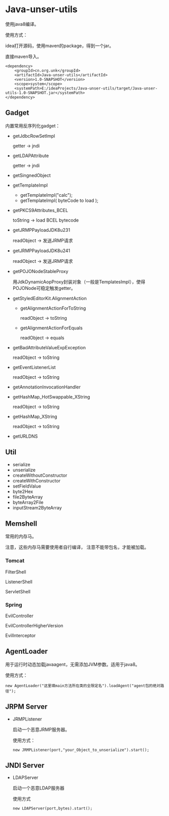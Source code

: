

# Java-unser-utils

使用java8编译。

使用方式：

idea打开源码，使用maven的package，得到一个jar。

直接maven导入。

```
<dependency>
    <groupId>cn.org.unk</groupId>
    <artifactId>Java-unser-utils</artifactId>
    <version>1.0-SNAPSHOT</version>
    <scope>system</scope>
    <systemPath>E:/ideaProjects/Java-unser-utils/target/Java-unser-utils-1.0-SNAPSHOT.jar</systemPath>
</dependency>
```





## Gadget

内置常用反序列化gadget：

- getJdbcRowSetImpl

  getter -> jndi

- getLDAPAttribute

  getter -> jndi

- getSingnedObject

- getTemplateImpl

  - getTemplateImpl("calc");
  - getTemplateImpl( byteCode to load );

- getPKCS9Attributes_BCEL

  toString -> load BCEL bytecode

- getJRMPPayloadJDK8u231

  readObject -> 发送JRMP请求

- getJRMPPayloadJDK8u241

  readObject -> 发送JRMP请求

- getPOJONodeStableProxy

  用JdkDynamicAopProxy封装对象（一般是TemplatesImpl），使得POJONode可稳定触发getter。

- getStyledEditorKit.AlignmentAction

  - getAlignmentActionForToString

    readObject -> toString

  - getAlignmentActionForEquals

    readObject -> equals

- getBadAttributeValueExpException

  readObject -> toString

- getEventListenerList

  readObject -> toString

- getAnnotationInvocationHandler

- getHashMap_HotSwappable_XString

  readObject -> toString

- getHashMap_XString

  readObject -> toString

- getURLDNS



## Util

- serialize
- unserialize
- createWithoutConstructor
- createWithConstructor
- setFieldValue
- byte2Hex
- file2ByteArray
- byteArray2File
- inputStream2ByteArray



## Memshell

常用的内存马。

注意，这些内存马需要使用者自行编译， 注意不能带包名，才能被加载。

### Tomcat

FilterShell

ListenerShell

ServletShell

### Spring

EvilController

EvilControllerHigherVersion

EvilInterceptor



## AgentLoader

用于运行时动态加载javaagent，无需添加JVM参数。适用于java8。

使用方式：

```
new AgentLoader("这里填main方法所在类的全限定名").loadAgent("agent包的绝对路径");
```





## JRPM Server

- JRMPListener

  启动一个恶意JRMP服务器。

  使用方式：

  ```
  new JRMPListener(port,"your_Object_to_unserialize").start();
  ```

## JNDI Server

- LDAPServer

  启动一个恶意LDAP服务器

  使用方式

  ```
  new LDAPServer(port,bytes).start();
  ```

  









